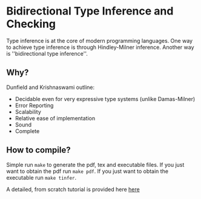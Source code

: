 # Bidirectional Type Inference and Checking 
Type inference is at the core of modern programming languages. 
One way to achieve type inference is through Hindley-Milner inference. 
Another way is ''bidirectional type inference''. 

## Why?
Dunfield and Krishnaswami outline:
  * Decidable even for very expressive type systems (unlike Damas-Milner)
  * Error Reporting
  * Scalability 
  * Relative ease of implementation
  * Sound 
  * Complete 

## How to compile?
Simple run `make` to generate the pdf, tex and executable files. 
If you just want to obtain the pdf run `make pdf`. 
If you just want to obtain the executable run `make tinfer`.

A detailed, from scratch tutorial is provided here [here](./eval.pdf)
